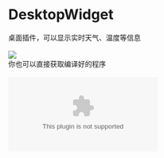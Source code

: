 # DesktopWidget
桌面插件，可以显示实时天气、温度等信息
<br><br>![](https://github.com/chen365409389/DesktopWidget/blob/master/Img/dw.bmp)
<br>你也可以直接获取编译好的程序
<br><br>![](https://github.com/chen365409389/DesktopWidget/raw/master/Img/DesktopWidget.exe)
